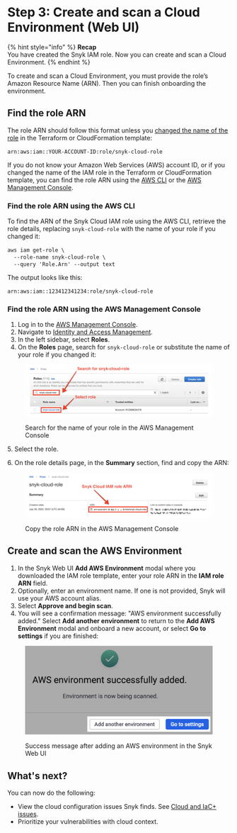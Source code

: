 # Step 3: Create and scan a Cloud Environment (Web UI)

{% hint style="info" %}
**Recap**\
You have created the Snyk IAM role. Now you can create and scan a Cloud Environment.
{% endhint %}

To create and scan a Cloud Environment, you must provide the role’s Amazon Resource Name (ARN). Then you can finish onboarding the environment.

## Find the role ARN

The role ARN should follow this format unless you [changed the name of the role](../aws-integration-api/step-1-download-iam-role-iac-template.md#optional-change-iam-role-name) in the Terraform or CloudFormation template:

```
arn:aws:iam::YOUR-ACCOUNT-ID:role/snyk-cloud-role
```

If you do not know your Amazon Web Services (AWS) account ID, or if you changed the name of the IAM role in the Terraform or CloudFormation template, you can find the role ARN using the [AWS CLI](step-3-create-and-scan-a-snyk-cloud-environment-web-ui.md#find-the-role-arn-using-the-aws-cli) or the [AWS Management Console](step-3-create-and-scan-a-snyk-cloud-environment-web-ui.md#find-the-role-arn-using-the-aws-management-console).

### Find the role ARN using the AWS CLI

To find the ARN of the Snyk Cloud IAM role using the AWS CLI, retrieve the role details, replacing `snyk-cloud-role` with the name of your role if you changed it:

```
aws iam get-role \
  --role-name snyk-cloud-role \
  --query 'Role.Arn' --output text
```

The output looks like this:

```
arn:aws:iam::123412341234:role/snyk-cloud-role
```

### Find the role ARN using the AWS Management Console

1. Log in to the [AWS Management Console](https://console.aws.amazon.com).
2. Navigate to [Identity and Access Management](https://console.aws.amazon.com/iamv2/home#/home).
3. In the left sidebar, select **Roles**.
4. On the **Roles** page, search for `snyk-cloud-role` or substitute the name of your role if you changed it:

<figure><img src="../../../../.gitbook/assets/snyk-cloud-console-find-arn.png" alt="Search for the name of your role in the AWS Management Console"><figcaption><p>Search for the name of your role in the AWS Management Console</p></figcaption></figure>

5\. Select the role.

6\. On the role details page, in the **Summary** section, find and copy the ARN:

<figure><img src="../../../../.gitbook/assets/snyk-cloud-console-copy-arn.png" alt="Copy the role ARN in the AWS Management Console"><figcaption><p>Copy the role ARN in the AWS Management Console</p></figcaption></figure>

## Create and scan the AWS Environment

1. In the Snyk Web UI **Add AWS Environment** modal where you downloaded the IAM role template, enter your role ARN in the **IAM role ARN** field.
2. Optionally, enter an environment name. If one is not provided, Snyk will use your AWS account alias.
3. Select **Approve and begin scan**.
4. You will see a confirmation message: "AWS environment successfully added." Select **Add another environment** to return to the **Add AWS Environment** modal and onboard a new account, or select **Go to settings** if you are finished:

<figure><img src="../../../../.gitbook/assets/snyk-cloud-onboard-aws-ui-success.png" alt="Success message after adding an AWS environment in the Snyk Web UI"><figcaption><p>Success message after adding an AWS environment in the Snyk Web UI</p></figcaption></figure>

## What's next?

You can now do the following:

* View the cloud configuration issues Snyk finds. See [Cloud and IaC+ issues](../../../../scan-using-snyk/scan-infrastructure/introduction-to-iac+/cloud-and-integrated-iac-issues/).
* Prioritize your vulnerabilities with cloud context.
